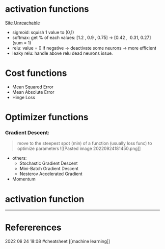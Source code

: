 # activation functions
[Site Unreachable](https://www.analyticsvidhya.com/blog/2020/01/fundamentals-deep-learning-activation-functions-when-to-use-them/)
- sigmoid: squish 1 value to (0,1) 
- softmax: get % of each values: [1.2 , 0.9 , 0.75] -> [0.42 ,  0.31, 0.27] (sum = 1)
- relu: value = 0 if negative -> deactivate some neurons -> more efficient  
- leaky relu: handle above relu dead neurons issue.
# Cost functions
-   Mean Squared Error
-   Mean Absolute Error
-   Hinge Loss
# Optimizer functions 
### Gradient Descent: 
> move to the steepest spot (min) of a function (usually loss func) to optimize parameters
![[Pasted image 20220924181450.png]]
- others: 
	-   Stochastic Gradient Descent
	-   Mini-Batch Gradient Descent
	-    Nesterov Accelerated Gradient
-   Momentum








# activation function
--- 
# Refererences 




2022 09 24 18:08
#cheatsheet [[machine learning]]
